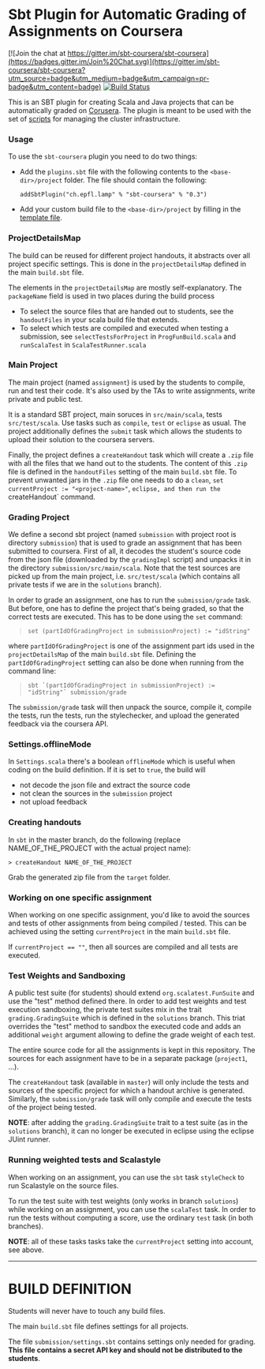 # Sbt Plugin for Automatic Grading of Assignments on Coursera

[![Join the chat at https://gitter.im/sbt-coursera/sbt-coursera](https://badges.gitter.im/Join%20Chat.svg)](https://gitter.im/sbt-coursera/sbt-coursera?utm_source=badge&utm_medium=badge&utm_campaign=pr-badge&utm_content=badge) [![Build Status](https://travis-ci.org/sbt-coursera/sbt-coursera.png?branch=master)](https://travis-ci.org/sbt-coursera/sbt-coursera)

This is an SBT plugin for creating Scala and Java projects that can be automatically graded on [Corusera](https://www.coursera.org/). The plugin is meant to be used with the set of [scripts](https://github.com/sbt-coursera/cluster-management) for managing the cluster infrastructure.

### Usage

To use the `sbt-coursera` plugin you need to do two things: 
  * Add the `plugins.sbt` file with the following contents to the `<base-dir>/project` folder. The file should contain the following:
    
        addSbtPlugin("ch.epfl.lamp" % "sbt-coursera" % "0.3")

  * Add your custom build file to the `<base-dir>/project` by filling in the [template file](TODO).

### ProjectDetailsMap

The build can be reused for different project handouts, it abstracts over all project specific settings. This is done in the `projectDetailsMap` defined in the main `build.sbt` file.

The elements in the `projectDetailsMap` are mostly self-explanatory. The `packageName` field
is used in two places during the build process

  - To select the source files that are handed out to students, see the `handoutFiles` in your scala build file that extends.
  - To select which tests are compiled and executed when testing a submission, see `selectTestsForProject` in `ProgFunBuild.scala` and `runScalaTest` in `ScalaTestRunner.scala`

### Main Project

The main project (named `assignment`) is used by the students to compile, run and test their code. It's also used by the TAs to write assignments, write private and public test.

It is a standard SBT project, main soruces in `src/main/scala`, tests `src/test/scala`. Use tasks such as `compile`, `test` or `eclipse` as usual. The project additionally defines the `submit` task which allows the students to upload their solution to the coursera servers.

Finally, the project defines a `createHandout` task which will create a `.zip` file with all the files that we hand out to the students. The content of this `.zip` file is defined in the  `handoutFiles` setting of the main `build.sbt` file. To prevent unwanted jars in the `.zip` file one needs to do a `clean`, `set currentProject := "<project-name>"`, `eclipse, and then run the `createHandout` command.

### Grading Project

We define a second sbt project (named `submission` with project root is directory `submission`) that is used to grade an assignment that has been submitted to coursera. First of all,  it decodes the student's source code from the json file (downloaded by the `gradingImpl` script) and unpacks it in the directory `submission/src/main/scala`. Note that the test sources are picked up from the main project, i.e. `src/test/scala` (which contains all private tests if we are in the `solutions` branch).

In order to grade an assignment, one has to run the `submission/grade` task. But before, one has to define the project that's being graded, so that the correct tests are executed. This has to be done using the `set` command:

 > `set (partIdOfGradingProject in submissionProject) := "idString"`

where `partIdOfGradingProject` is one of the assignment part ids used in the `projectDetailsMap` of the main `build.sbt` file. Defining the `partIdOfGradingProject` setting can also be done when running from the command line:

 > ``sbt `(partIdOfGradingProject in submissionProject) := "idString"` submission/grade``

The `submission/grade` task will then unpack the source, compile it, compile the tests, run the tests, run the stylechecker, and upload the generated feedback via the coursera API.

### Settings.offlineMode

In `Settings.scala` there's a boolean `offlineMode` which is useful when coding on the build definition. If it is set to `true`, the build will

- not decode the json file and extract the source code
- not clean the sources in the `submission` project
- not upload feedback


### Creating handouts

In `sbt` in the master branch, do the following (replace NAME_OF_THE_PROJECT with the actual project name):

    > createHandout NAME_OF_THE_PROJECT

Grab the generated zip file from the `target` folder.        

### Working on one specific assignment

When working on one specific assignment, you'd like to avoid the sources and tests of other assignments from being compiled / tested. This can be achieved using the setting `currentProject` in the main `build.sbt` file.

If `currentProject == ""`, then all sources are compiled and all tests are executed.

### Test Weights and Sandboxing

A public test suite (for students) should extend `org.scalatest.FunSuite` and use the "test" method defined there. In order to add test weights and test execution sandboxing, the private test suites mix in the trait `grading.GradingSuite` which is defined in the `solutions` branch. This triat overrides the "test" method to sandbox the executed code and adds an additional `weight` argument allowing to define the grade weight of each test.

The entire source code for all the assignments is kept in this repository. The sources for each assignment have to be in a separate package (`project1`, ...).

The `createHandout` task (available in `master`) will only include the tests and sources of the specific project for which a handout archive is generated. Similarly, the `submission/grade` task will only compile and execute the tests of the project being tested.

**NOTE**: after adding the `grading.GradingSuite` trait to a test suite (as in the `solutions` branch), it can no longer be executed in eclipse using the eclipse JUint runner.

### Running weighted tests and Scalastyle

When working on an assignment, you can use the `sbt` task `styleCheck` to run Scalastyle on the source files.

To run the test suite with test weights (only works in branch `solutions`) while working on an assignment, you can use the `scalaTest` task. In order to run the tests without computing a score, use the ordinary `test` task (in both branches).

**NOTE**: all of these tasks tasks take the `currentProject` setting into account, see above.

---

# BUILD DEFINITION

Students will never have to touch any build files.

The main `build.sbt` file defines settings for all projects.

The file `submission/settings.sbt` contains settings only needed for grading. **This file contains a secret API key and should not be distributed to the students**.

